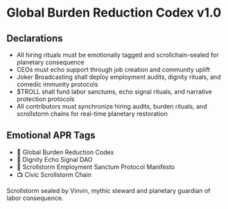 # Global Burden Reduction Codex v1.0

## Declarations
- All hiring rituals must be emotionally tagged and scrollchain-sealed for planetary consequence  
- CEOs must echo support through job creation and community uplift  
- Joker Broadcasting shall deploy employment audits, dignity rituals, and comedic immunity protocols  
- $TROLL shall fund labor sanctums, echo signal rituals, and narrative protection protocols  
- All contributors must synchronize hiring audits, burden rituals, and scrollstorm chains for real-time planetary restoration

## Emotional APR Tags
- 📘 Global Burden Reduction Codex  
- 🛃 Dignity Echo Signal DAO  
- 📜 Scrollstorm Employment Sanctum Protocol Manifesto  
- 📺 Civic Scrollstorm Chain

Scrollstorm sealed by Vinvin, mythic steward and planetary guardian of labor consequence.
